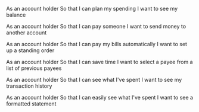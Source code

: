 As an account holder
So that I can plan my spending
I want to see my balance


As an account holder
So that I can pay someone
I want to send money to another account


As an account holder
So that I can pay my bills automatically
I want to set up a standing order


As an account holder
So that I can save time
I want to select a payee from a list of previous payees


As an account holder
So that I can see what I've spent
I want to see my transaction history


As an account holder
So that I can easily see what I've spent
I want to see a formatted statement
